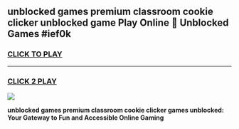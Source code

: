 
## unblocked games premium classroom cookie clicker unblocked game Play Online 👋 Unblocked Games #ief0k
<h3>
<a href="https://premium.freeplayer.one?title=unblocked_games_premium_classroom_cookie_clicker&ref=21F">CLICK TO PLAY</a></h3>
<hr>

<h3>
<a href="https://premium.freeplayer.one?title=unblocked_games_premium_classroom_cookie_clicker&ref=21F">CLICK 2 PLAY</a>
  
</h3>

<a href="https://premium.freeplayer.one?title=unblocked_games_premium_classroom_cookie_clicker&ref=21F/"><img src="https://clearcache.store/games.png"></a>


**unblocked games premium classroom cookie clicker games unblocked: Your Gateway to Fun and Accessible Online Gaming**

